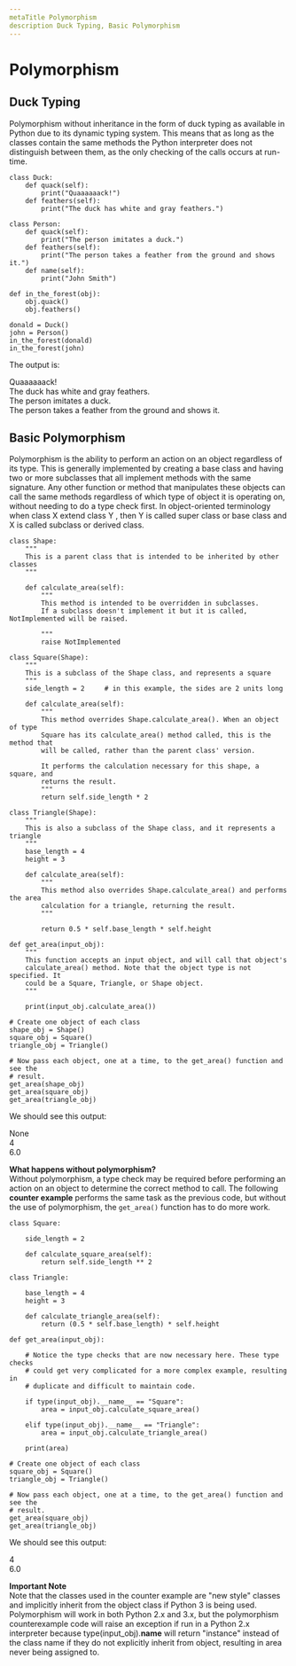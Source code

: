 ```yaml
---
metaTitle Polymorphism
description Duck Typing, Basic Polymorphism
---
```


# Polymorphism



## Duck Typing


Polymorphism without inheritance in the form of duck typing as available in Python due to its dynamic typing system. This means that as long as the classes contain the same methods the Python interpreter does not distinguish between them, as the only checking of the calls occurs at run-time.

```
class Duck:
    def quack(self):
        print("Quaaaaaack!")
    def feathers(self):
        print("The duck has white and gray feathers.")

class Person:
    def quack(self):
        print("The person imitates a duck.")
    def feathers(self):
        print("The person takes a feather from the ground and shows it.")
    def name(self):
        print("John Smith")

def in_the_forest(obj):
    obj.quack()
    obj.feathers()

donald = Duck()
john = Person()
in_the_forest(donald)
in_the_forest(john)

```

The output is:

> 
<p>Quaaaaaack!<br />
The duck has white and gray feathers.<br />
The person imitates a duck.<br />
The person takes a feather from the ground and shows it.</p>




## Basic Polymorphism


Polymorphism is the ability to perform an action on an object regardless of its type. This is generally implemented by creating a base class and having two or more subclasses that all implement methods with the same signature. Any other function or method that manipulates these objects can call the same methods regardless of which type of object it is operating on, without needing to do a type check first. In object-oriented terminology when class X extend class Y , then Y is called super class or base class and X is called subclass or derived class.

```
class Shape:
    """
    This is a parent class that is intended to be inherited by other classes
    """

    def calculate_area(self):
        """
        This method is intended to be overridden in subclasses.
        If a subclass doesn't implement it but it is called, NotImplemented will be raised.

        """
        raise NotImplemented

class Square(Shape):
    """
    This is a subclass of the Shape class, and represents a square
    """
    side_length = 2     # in this example, the sides are 2 units long

    def calculate_area(self):
        """
        This method overrides Shape.calculate_area(). When an object of type
        Square has its calculate_area() method called, this is the method that
        will be called, rather than the parent class' version.

        It performs the calculation necessary for this shape, a square, and
        returns the result.
        """
        return self.side_length * 2

class Triangle(Shape):
    """
    This is also a subclass of the Shape class, and it represents a triangle
    """
    base_length = 4
    height = 3

    def calculate_area(self):
        """
        This method also overrides Shape.calculate_area() and performs the area
        calculation for a triangle, returning the result.
        """

        return 0.5 * self.base_length * self.height

def get_area(input_obj):
    """
    This function accepts an input object, and will call that object's
    calculate_area() method. Note that the object type is not specified. It
    could be a Square, Triangle, or Shape object.
    """

    print(input_obj.calculate_area())

# Create one object of each class
shape_obj = Shape()
square_obj = Square()
triangle_obj = Triangle()

# Now pass each object, one at a time, to the get_area() function and see the
# result.
get_area(shape_obj)
get_area(square_obj)
get_area(triangle_obj)

```

We should see this output:

> 
<p>None<br />
4<br />
6.0</p>


**What happens without polymorphism?**<br />
Without polymorphism, a type check may be required before performing an action on an object to determine the correct method to call. The following **counter example** performs the same task as the previous code, but without the use of polymorphism, the `get_area()` function has to do more work.

```
class Square:

    side_length = 2

    def calculate_square_area(self):
        return self.side_length ** 2

class Triangle:

    base_length = 4
    height = 3

    def calculate_triangle_area(self):
        return (0.5 * self.base_length) * self.height

def get_area(input_obj):

    # Notice the type checks that are now necessary here. These type checks
    # could get very complicated for a more complex example, resulting in
    # duplicate and difficult to maintain code.

    if type(input_obj).__name__ == "Square":
        area = input_obj.calculate_square_area()

    elif type(input_obj).__name__ == "Triangle":
        area = input_obj.calculate_triangle_area()

    print(area)

# Create one object of each class
square_obj = Square()
triangle_obj = Triangle()

# Now pass each object, one at a time, to the get_area() function and see the
# result.
get_area(square_obj)
get_area(triangle_obj)

```

We should see this output:

> 
<p>4<br />
6.0</p>


**Important Note**<br />
Note that the classes used in the counter example are "new style" classes and implicitly inherit from the object class if Python 3 is being used. Polymorphism will work in both Python 2.x and 3.x, but the polymorphism counterexample code will raise an exception if run in a Python 2.x interpreter because type(input_obj).**name** will return "instance" instead of the class name if they do not explicitly inherit from object, resulting in area never being assigned to.

